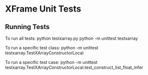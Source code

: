 XFrame Unit Tests
=================

Running Tests
-------------

To run all tests:
        python testxarray.py
        python -m unittest testxarray

To run a specific test class:
        python -m unittest testxarray.TestXArrayConstructorLocal

To run a specific test case:
        python -m unittest testxarray.TestXArrayConstructorLocal.test_construct_list_float_infer
